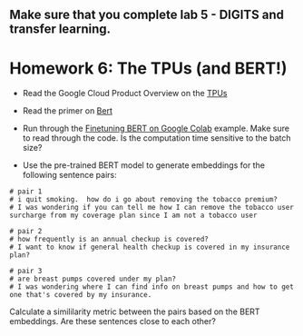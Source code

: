 ## Make sure that you complete lab 5 - DIGITS and transfer learning.

# Homework 6: The TPUs (and BERT!)

* Read the Google Cloud Product Overview on the [TPUs](https://cloud.google.com/tpu/)
* Read the primer on [Bert](https://github.com/google-research/bert)
* Run through the [Finetuning BERT on Google Colab](https://colab.research.google.com/github/tensorflow/tpu/blob/master/tools/colab/bert_finetuning_with_cloud_tpus.ipynb) example. Make sure to read through the code.  Is the computation time sensitive to the batch size?

* Use the pre-trained BERT model to generate embeddings for the following sentence pairs:
```
# pair 1
# i quit smoking.  how do i go about removing the tobacco premium?
# I was wondering if you can tell me how I can remove the tobacco user surcharge from my coverage plan since I am not a tobacco user

# pair 2
# how frequently is an annual checkup is covered?
# I want to know if general health checkup is covered in my insurance plan?

# pair 3
# are breast pumps covered under my plan?
# I was wondering where I can find info on breast pumps and how to get one that's covered by my insurance.
```
Calculate a simililarity metric between the pairs based on the BERT embeddings.  Are these sentences close to each other?
